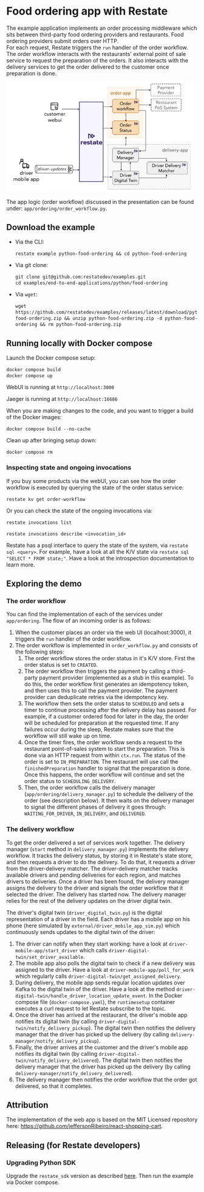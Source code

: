 # Food ordering app with Restate

The example application implements an order processing middleware which sits between third-party food ordering providers and restaurants.
Food ordering providers submit orders over HTTP.  
For each request, Restate triggers the `run` handler of the order workflow.
The order workflow interacts with the restaurants' external point of sale service to request the preparation of the orders.
It also interacts with the delivery services to get the order delivered to the customer once preparation is done.

![demo_overview.png](demo_overview.png)

The app logic (order workflow) discussed in the presentation can be found under: `app/ordering/order_workflow.py`.

## Download the example

- Via the CLI:
   ```shell
   restate example python-food-ordering && cd python-food-ordering
   ```

- Via git clone:
   ```shell
   git clone git@github.com:restatedev/examples.git
   cd examples/end-to-end-applications/python/food-ordering
   ```

- Via `wget`:
   ```shell
   wget https://github.com/restatedev/examples/releases/latest/download/python-food-ordering.zip && unzip python-food-ordering.zip -d python-food-ordering && rm python-food-ordering.zip
   ```


## Running locally with Docker compose

Launch the Docker compose setup:
```shell
docker compose build
docker compose up
```

WebUI is running at `http://localhost:3000`

Jaeger is running at `http://localhost:16686`

When you are making changes to the code, and you want to trigger a build of the Docker images:

```shell
docker compose build --no-cache
```

Clean up after bringing setup down:
```shell
docker compose rm 
```

### Inspecting state and ongoing invocations
 
If you buy some products via the webUI, you can see how the order workflow is executed by querying the state of the order status service:
```shell
restate kv get order-workflow
```

Or you can check the state of the ongoing invocations via:
```shell
restate invocations list
```

```shell
restate invocations describe <invocation_id>
```

Restate has a psql interface to query the state of the system, via `restate sql <query>`.
For example, have a look at all the K/V state via `restate sql "SELECT * FROM state;"`.
Have a look at the introspection documentation to learn more. 

## Exploring the demo

### The order workflow
You can find the implementation of each of the services under `app/ordering`.
The flow of an incoming order is as follows:
1. When the customer places an order via the web UI (localhost:3000), it triggers the `run` handler of the order workflow.
2. The order workflow is implemented in `order_workflow.py` and consists of the following steps:
    1. The order workflow stores the order status in it's K/V store. First the order status is set to `CREATED`.
    2. The order workflow then triggers the payment by calling a third-party payment provider (implemented as a stub in this example). To do this, the order workflow first generates an idempotency token, and then uses this to call the payment provider. The payment provider can deduplicate retries via the idempotency key.
    3. The workflow then sets the order status to `SCHEDULED` and sets a timer to continue processing after the delivery delay has passed. For example, if a customer ordered food for later in the day, the order will be scheduled for preparation at the requested time. If any failures occur during the sleep, Restate makes sure that the workflow will still wake up on time.
    4. Once the timer fires, the order workflow sends a request to the restaurant point-of-sales system to start the preparation. This is done via an HTTP request from within `ctx.run`. The status of the order is set to `IN_PREPARATION`. The restaurant will use call the `finishedPreparation` handler to signal that the preparation is done. Once this happens, the order workflow will continue and set the order status to `SCHEDULING_DELIVERY`.
    5. Then, the order workflow calls the delivery manager (`app/ordering/delivery_manager.py`) to schedule the delivery of the order (see description below). It then waits on the delivery manager to signal the different phases of delivery it goes through: `WAITING_FOR_DRIVER`, `IN_DELIVERY`, and `DELIVERED`. 

### The delivery workflow
To get the order delivered a set of services work together. The delivery manager (`start` method in `delivery_manager.py`) implements the delivery workflow. 
It tracks the delivery status, by storing it in Restate's state store, and then requests a driver to do the delivery. 
To do that, it requests a driver from the driver-delivery matcher. 
The driver-delivery matcher tracks available drivers and pending deliveries for each region, and matches drivers to deliveries.
Once a driver has been found, the delivery manager assigns the delivery to the driver and signals the order workflow that it selected the driver. 
The delivery has started now. The delivery manager relies for the rest of the delivery updates on the driver digital twin.

The driver's digital twin (`driver_digital_twin.py`) is the digital representation of a driver in the field. 
Each driver has a mobile app on his phone (here simulated by `external/driver_mobile_app_sim.py`) which continuously sends updates to the digital twin of the driver:
1. The driver can notify when they start working: have a look at `driver-mobile-app/start_driver` which calls `driver-digital-twin/set_driver_available`.
2. The mobile app also polls the digital twin to check if a new delivery was assigned to the driver. Have a look at `driver-mobile-app/poll_for_work` which regularly calls `driver-digital-twin/get_assigned_delivery`.
3. During delivery, the mobile app sends regular location updates over Kafka to the digital twin of the driver. Have a look at the method `driver-digital-twin/handle_driver_location_update_event`. In the Docker compose file (`docker-compose.yaml`), the `runtimesetup` container executes a curl request to let Restate subscribe to the topic.
4. Once the driver has arrived at the restaurant, the driver's mobile app notifies its digital twin (by calling `driver-digital-twin/notify_delivery_pickup`). 
The digital twin then notifies the delivery manager that the driver has picked up the delivery (by calling `delivery-manager/notify_delivery_pickup`).
5. Finally, the driver arrives at the customer and the driver's mobile app notifies its digital twin (by calling `driver-digital-twin/notify_delivery_delivered`). 
The digital twin then notifies the delivery manager that the driver has picked up the delivery (by calling `delivery-manager/notify_delivery_delivered`).
6. The delivery manager then notifies the order workflow that the order got delivered, so that it completes.

## Attribution

The implementation of the web app is based on the MIT Licensed repository here: https://github.com/jeffersonRibeiro/react-shopping-cart.

## Releasing (for Restate developers)

### Upgrading Python SDK

Upgrade the `restate_sdk` version as described [here](../../README.md#adding-examples-and-releasing-for-restate-developerscontributors).
Then run the example via Docker compose.
